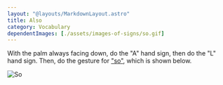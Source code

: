 ```yaml
---
layout: "@layouts/MarkdownLayout.astro"
title: Also
category: Vocabulary
dependentImages: [./assets/images-of-signs/so.gif]
---
```


With the palm always facing down, do the "A" hand sign,
then do the "L" hand sign. Then, do the gesture for ["so"](./so),
which is shown below.

![So](@signs/so.gif)
